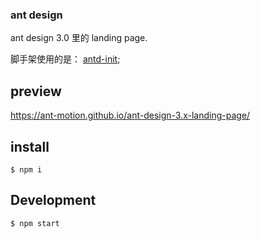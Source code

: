 ### ant design

ant design 3.0 里的 landing page. 

脚手架使用的是： [antd-init](https://github.com/ant-design/antd-init);

## preview

https://ant-motion.github.io/ant-design-3.x-landing-page/


## install
```
$ npm i 
```

## Development

```
$ npm start
```